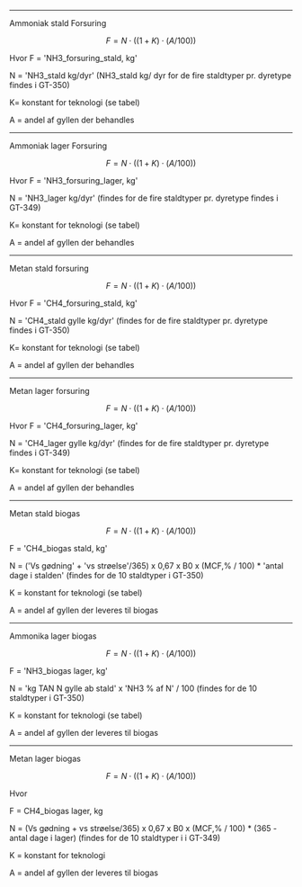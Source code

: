 ____________________
Ammoniak stald Forsuring 

$$ F= N \cdot ((1+K) \cdot (A / 100)) $$

Hvor 
F = 'NH3_forsuring_stald, kg'  

N = 'NH3_stald kg/dyr' (NH3_stald kg/ dyr for de fire staldtyper pr. dyretype findes i GT-350)

K= konstant for teknologi (se tabel)

A = andel af gyllen der behandles 

_____________________
Ammoniak lager Forsuring 

$$ F= N \cdot ((1+K) \cdot (A / 100)) $$

Hvor 
F = 'NH3_forsuring_lager, kg'  

N = 'NH3_lager kg/dyr' (findes for de fire staldtyper pr. dyretype findes i GT-349)

K= konstant for teknologi (se tabel)

A = andel af gyllen der behandles 


_______________________
Metan stald forsuring 

$$ F= N \cdot ((1+K) \cdot (A / 100)) $$

Hvor 
F = 'CH4_forsuring_stald, kg'  

N = 'CH4_stald gylle kg/dyr' (findes for de fire staldtyper pr. dyretype findes i GT-350)

K= konstant for teknologi (se tabel)

A = andel af gyllen der behandles


_______________________
Metan lager forsuring 

$$ F= N \cdot ((1+K) \cdot (A / 100)) $$

Hvor 
F = 'CH4_forsuring_lager, kg'  

N = 'CH4_lager gylle kg/dyr' (findes for de fire staldtyper pr. dyretype findes i GT-349)

K= konstant for teknologi (se tabel)

A = andel af gyllen der behandles

________________________
Metan stald biogas 

$$ F= N \cdot ((1+K) \cdot (A / 100)) $$


F = 'CH4_biogas stald, kg' 

N = ('Vs gødning' + 'vs strøelse'/365) x 0,67 x B0 x (MCF,% / 100) * 'antal dage i stalden' (findes for de 10 staldtyper i GT-350)

K = konstant for teknologi (se tabel)

A = andel af gyllen der leveres til biogas 

__________________________
Ammonika lager biogas 

$$ F= N \cdot ((1+K) \cdot (A / 100)) $$

F = 'NH3_biogas lager, kg'

N = 'kg TAN N gylle ab stald' x 'NH3 % af N' / 100 (findes for de 10 staldtyper i GT-350)

K = konstant for teknologi (se tabel)

A = andel af gyllen der leveres til biogas

 

_____________________________________
Metan lager biogas

$$ F= N \cdot ((1+K) \cdot (A / 100)) $$

Hvor 

F = CH4_biogas lager, kg 

N = (Vs gødning + vs strøelse/365) x 0,67 x B0 x (MCF,% / 100) * (365 - antal dage i lager) (findes for de 10 staldtyper i i GT-349)

K = konstant for teknologi

A = andel af gyllen der leveres til biogas
